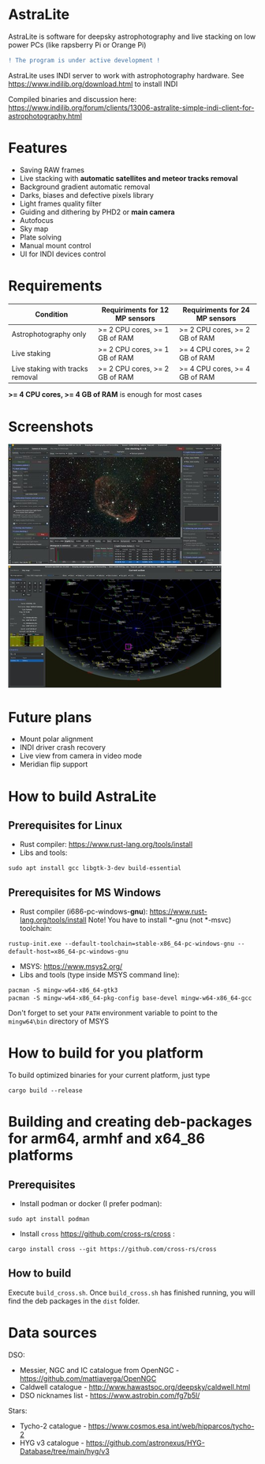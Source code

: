 # AstraLite
AstraLite is software for deepsky astrophotography and live stacking
on low power PCs (like rapsberry Pi or Orange Pi)

```diff
! The program is under active development !
```

AstraLite uses INDI server to work with astrophotography hardware.
See https://www.indilib.org/download.html to install INDI

Compiled binaries and discussion here:
https://www.indilib.org/forum/clients/13006-astralite-simple-indi-client-for-astrophotography.html

# Features
* Saving RAW frames
* Live stacking with **automatic satellites and meteor tracks removal**
* Background gradient automatic removal
* Darks, biases and defective pixels library
* Light frames quality filter
* Guiding and dithering by PHD2 or **main camera**
* Autofocus
* Sky map
* Plate solving
* Manual mount control
* UI for INDI devices control

# Requirements
| Condition                        | Requiriments for 12 MP sensors | Requiriments for 24 MP sensors |
|----------------------------------|--------------------------------|--------------------------------|
| Astrophotography only            | >= 2 CPU cores, >= 1 GB of RAM | >= 2 CPU cores, >= 2 GB of RAM |
| Live staking                     | >= 2 CPU cores, >= 1 GB of RAM | >= 4 CPU cores, >= 2 GB of RAM |
| Live staking with tracks removal | >= 2 CPU cores, >= 2 GB of RAM | >= 4 CPU cores, >= 4 GB of RAM |

**>= 4 CPU cores, >= 4 GB of RAM** is enough for most cases

# Screenshots
[![Main tab](./docs/screenshot1_small.jpg)](./docs/screenshot1.jpg?raw=true)
[![Sky map](./docs/screenshot2_small.jpg)](./docs/screenshot2.png?raw=true)

# Future plans
* Mount polar alignment
* INDI driver crash recovery
* Live view from camera in video mode
* Meridian flip support

# How to build AstraLite
## Prerequisites for Linux
* Rust compiler: https://www.rust-lang.org/tools/install
* Libs and tools:
```
sudo apt install gcc libgtk-3-dev build-essential
```

## Prerequisites for MS Windows
* Rust compiler (i686-pc-windows-**gnu**): https://www.rust-lang.org/tools/install
  Note! You have to install *-gnu (not *-msvc) toolchain:
```
rustup-init.exe --default-toolchain=stable-x86_64-pc-windows-gnu --default-host=x86_64-pc-windows-gnu
```
* MSYS: https://www.msys2.org/
* Libs and tools (type inside MSYS command line):
```
pacman -S mingw-w64-x86_64-gtk3
pacman -S mingw-w64-x86_64-pkg-config base-devel mingw-w64-x86_64-gcc
```

Don't forget to set your `PATH` environment variable to point to the `mingw64\bin` directory of MSYS

# How to build for you platform
To build optimized binaries for your current platform, just type
```
cargo build --release
```
# Building and creating deb-packages for arm64, armhf and x64_86 platforms
## Prerequisites
* Install podman or docker (I prefer podman):
```
sudo apt install podman
```
* Install `cross` https://github.com/cross-rs/cross :
```
cargo install cross --git https://github.com/cross-rs/cross
```
## How to build
Execute `build_cross.sh`. Once `build_cross.sh` has finished running, you will find the deb packages in the `dist` folder.

# Data sources
DSO:
* Messier, NGC and IC catalogue from OpenNGC - https://github.com/mattiaverga/OpenNGC
* Caldwell catalogue - http://www.hawastsoc.org/deepsky/caldwell.html
* DSO nicknames list - https://www.astrobin.com/fg7b5l/

Stars:
* Tycho-2 catalogue - https://www.cosmos.esa.int/web/hipparcos/tycho-2
* HYG v3 catalogue - https://github.com/astronexus/HYG-Database/tree/main/hyg/v3
